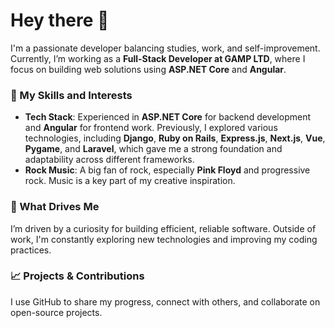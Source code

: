 # Hey there 👋

I'm a passionate developer balancing studies, work, and self-improvement. Currently, I’m working as a **Full-Stack Developer at GAMP LTD**, where I focus on building web solutions using **ASP.NET Core** and **Angular**.

### 🔧 My Skills and Interests
- **Tech Stack**: Experienced in **ASP.NET Core** for backend development and **Angular** for frontend work. Previously, I explored various technologies, including **Django**, **Ruby on Rails**, **Express.js**, **Next.js**, **Vue**, **Pygame**, and **Laravel**, which gave me a strong foundation and adaptability across different frameworks.
- **Rock Music**: A big fan of rock, especially **Pink Floyd** and progressive rock. Music is a key part of my creative inspiration.

### 🚀 What Drives Me
I’m driven by a curiosity for building efficient, reliable software. Outside of work, I'm constantly exploring new technologies and improving my coding practices.

### 📈 Projects & Contributions
I use GitHub to share my progress, connect with others, and collaborate on open-source projects.
